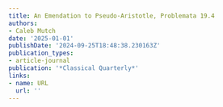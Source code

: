 ```yaml
---
title: An Emendation to Pseudo-Aristotle, Problemata 19.4
authors:
- Caleb Mutch
date: '2025-01-01'
publishDate: '2024-09-25T18:48:38.230163Z'
publication_types:
- article-journal
publication: '*Classical Quarterly*'
links:
- name: URL
  url: ''
---
```


